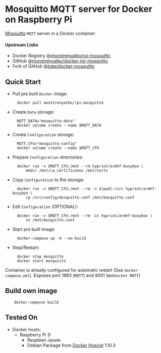 # Mosquitto MQTT server for Docker on Raspberry Pi

[Mosquitto](https://mosquitto.org) `MQTT` server in a Docker container.

#### Upstream Links

* Docker Registry @[monstrenyatko/rpi-mosquitto](https://hub.docker.com/r/monstrenyatko/rpi-mosquitto/)
* GitHub @[monstrenyatko/docker-rpi-mosquitto](https://github.com/monstrenyatko/docker-rpi-mosquitto)
* Fork of GitHub @[toke/docker-mosquitto](https://github.com/toke/docker-mosquitto)

## Quick Start

* Pull pre built `Docker` image:

		docker pull monstrenyatko/rpi-mosquitto

* Create `Data` storage:

		MQTT_DATA="mosquitto-data"
		docker volume create --name $MQTT_DATA

* Create `Configuration` storage:

		MQTT_CFG="mosquitto-config"
		docker volume create --name $MQTT_CFG

* Prepare `Configuration` directories:

		docker run -v $MQTT_CFG:/mnt --rm hypriot/armhf-busybox \
			mkdir /mnt/ca_certificates /mnt/certs

* Copy `Configuration` to the storage:

		docker run -v $MQTT_CFG:/mnt --rm -v $(pwd):/src hypriot/armhf-busybox \
			cp /src/config/mosquitto.conf /mnt/mosquitto.conf

* Edit `Configuration` (OPTIONAL):

		docker run -v $MQTT_CFG:/mnt --rm -it hypriot/armhf-busybox \
			vi /mnt/mosquitto.conf

* Start pre built image:

		docker-compose up -d --no-build

* Stop/Restart:

		docker stop mosquitto
		docker start mosquitto

Container is already configured for automatic restart (See `docker-compose.yml`).
Exposes port 1883 (`MQTT`) and 9001 (`WebSocket MQTT`)

## Build own image

		docker-compose build

## Tested On

* Docker hosts:
  - Raspberry Pi 3:
     * Raspbian Jessie
     * Debian Package from [Docker Hypriot](https://hypriot.com) 1.10.3

